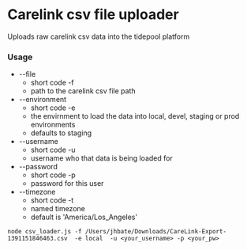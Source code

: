 # Carelink csv file uploader

Uploads raw carelink csv data into the tidepool platform

### Usage

- --file 		
  - short code -f
  - path to the carelink csv file path
- --environment 
  - short code -e 
  - the envirnment to load the data into local, devel, staging or prod environments
  - defaults to staging
- --username 	
  - short code -u 
  - username who that data is being loaded for
- --password 	
  - short code -p 
  - password for this user
- --timezone 	
  - short code -t 
  - named timezone
  - default is 'America/Los_Angeles'

```
node csv_loader.js -f /Users/jhbate/Downloads/CareLink-Export-1391151846463.csv  -e local  -u <your_username> -p <your_pw>

```
